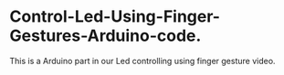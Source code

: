 # Control-Led-Using-Finger-Gestures-Arduino-code.
This is a Arduino part in our Led controlling using finger gesture video.

